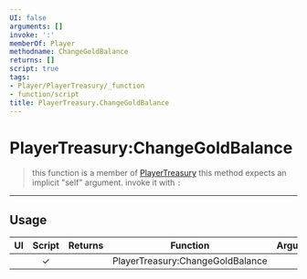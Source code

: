 ```yaml
---
UI: false
arguments: []
invoke: ':'
memberOf: Player
methodname: ChangeGoldBalance
returns: []
script: true
tags:
- Player/PlayerTreasury/_function
- function/script
title: PlayerTreasury.ChangeGoldBalance
---
```

# PlayerTreasury:ChangeGoldBalance
> this function is a member of [PlayerTreasury](civ-6/lua/PlayerTreasury.md)
> this method expects an implicit "self" argument. invoke it with `:`
-----
## Usage
|  UI | Script | Returns | Function | Arguments |
|:---:|:------:|-------:|:--------:|:---------|
| |✓||PlayerTreasury:ChangeGoldBalance||
